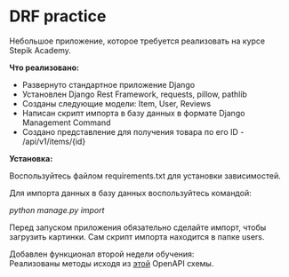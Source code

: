 # DRF practice

Небольшое приложение, которое требуется реализовать на курсе Stepik Academy.

**Что реализовано:**
- Развернуто стандартное приложение Django
- Установлен Django Rest Framework, requests, pillow, pathlib
- Созданы следующие модели: Item, User, Reviews
- Написан скрипт импорта в базу данных в формате Django Management Command
- Создано представлениe для получения товара по его ID - /api/v1/items/{id}

**Установка:**

Воспользуйтесь файлом requirements.txt для установки зависимостей.

Для импорта данных в базу данных воспользуйтесь командой:

*python manage.py import*

Перед запуском приложения обязательно сделайте импорт, чтобы загрузить картинки.
Сам скрипт импорта находится в папке users.

Добавлен функционал второй недели обучения:  
Реализованы методы исходя из [этой](https://editor.swagger.io/?url=https://gist.githubusercontent.com/k0t3n/f2207e98bdc80c81ee54dc011366f385/raw/schema.json) OpenAPI схемы.